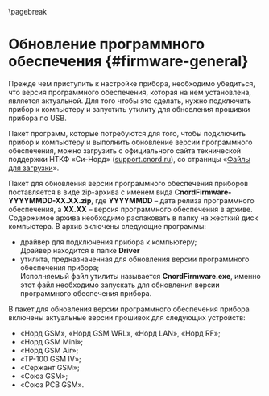 \pagebreak

# Обновление программного обеспечения {#firmware-general}

Прежде чем приступить к настройке прибора, необходимо убедиться, что версия программного обеспечения, которая на нем установлена, является актуальной. Для того чтобы это сделать, нужно подключить прибор к компьютеру и запустить утилиту для обновления прошивки прибора по USB.

Пакет программ, которые потребуются для того, чтобы подключить прибор к компьютеру и выполнить обновление версии программного обеспечения, можно загрузить с официального сайта технической поддержки НТКФ «Си-Норд» ([support.cnord.ru](http://support.cnord.ru)), со страницы «[Файлы для загрузки](https://support.cnord.ru/hc/ru/articles/203372340)».

Пакет для обновления версии программного обеспечения приборов поставляется в виде zip-архива с именем вида **CnordFirmware-YYYYMMDD-XX.XX.zip**, где **YYYYMMDD** – дата релиза программного обеспечения, а **XX.XX** – версия программного обеспечения в архиве. Содержимое архива необходимо распаковать в папку на жесткий диск компьютера. В архив включены следующие программы:

* драйвер для подключения прибора к компьютеру;   
Драйвер находится в папке **Driver**
* утилита, предназначенная для обновления версии программного обеспечения прибора;   
Исполняемый файл утилиты называется **CnordFirmware.exe**, именно этот файл необходимо запускать для обновления версии программного обеспечения прибора.

В пакет для обновления версии программного обеспечения прибора включены актуальные версии прошивок для следующих устройств: 

* «Норд GSM», «Норд GSM WRL», «Норд LAN», «Норд RF»;
* «Норд GSM Mini»;
* «Норд GSM Air»;
* «ТР-100 GSM IV»; 
* «Сержант GSM»;
* «Союз GSM»;
* «Союз PCB GSM». 

